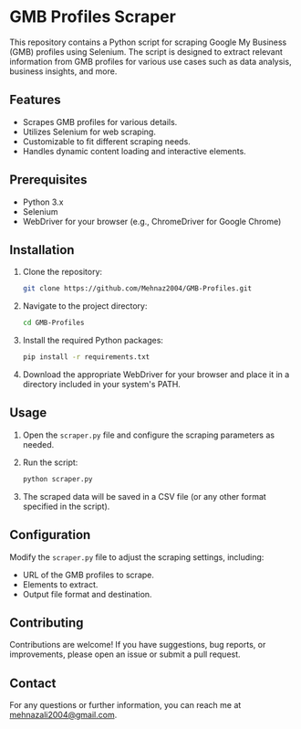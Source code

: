 # GMB Profiles Scraper

This repository contains a Python script for scraping Google My Business (GMB) profiles using Selenium. The script is designed to extract relevant information from GMB profiles for various use cases such as data analysis, business insights, and more.

## Features

- Scrapes GMB profiles for various details.
- Utilizes Selenium for web scraping.
- Customizable to fit different scraping needs.
- Handles dynamic content loading and interactive elements.

## Prerequisites

- Python 3.x
- Selenium
- WebDriver for your browser (e.g., ChromeDriver for Google Chrome)

## Installation

1. Clone the repository:

    ```bash
    git clone https://github.com/Mehnaz2004/GMB-Profiles.git
    ```

2. Navigate to the project directory:

    ```bash
    cd GMB-Profiles
    ```

3. Install the required Python packages:

    ```bash
    pip install -r requirements.txt
    ```

4. Download the appropriate WebDriver for your browser and place it in a directory included in your system's PATH.

## Usage

1. Open the `scraper.py` file and configure the scraping parameters as needed.
2. Run the script:

    ```bash
    python scraper.py
    ```

3. The scraped data will be saved in a CSV file (or any other format specified in the script).

## Configuration

Modify the `scraper.py` file to adjust the scraping settings, including:

- URL of the GMB profiles to scrape.
- Elements to extract.
- Output file format and destination.

## Contributing

Contributions are welcome! If you have suggestions, bug reports, or improvements, please open an issue or submit a pull request.

## Contact

For any questions or further information, you can reach me at [mehnazali2004@gmail.com](mailto:mehnazali2004@gmail.com).



